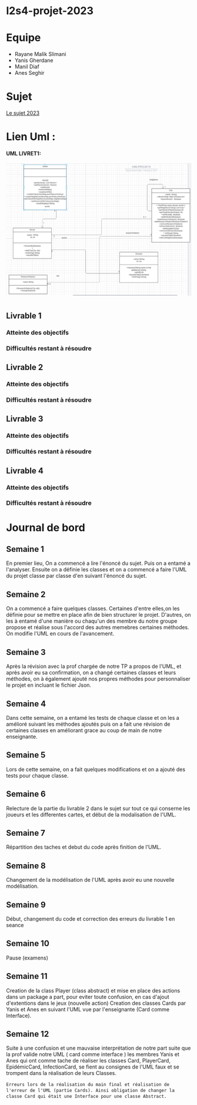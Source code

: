 # l2s4-projet-2023

# Equipe

- Rayane Malik Slimani
- Yanis Gherdane 
- Manil Diaf
- Anes Seghir 

# Sujet

[Le sujet 2023](https://www.fil.univ-lille1.fr/portail/index.php?dipl=L&sem=S4&ue=Projet&label=Documents)
# Lien Uml : 

#### UML LIVRET1:
![UMLV1](UML/UMLLIVRET1.png "UML livrable 1")


# 

## Livrable 1

### Atteinte des objectifs

### Difficultés restant à résoudre

## Livrable 2

### Atteinte des objectifs

### Difficultés restant à résoudre

## Livrable 3

### Atteinte des objectifs

### Difficultés restant à résoudre

## Livrable 4

### Atteinte des objectifs

### Difficultés restant à résoudre

# Journal de bord

## Semaine 1
 En premier lieu, On a commencé a lire l'énoncé du sujet. Puis on a entamé a l'analyser. Ensuite on a définie les classes et on a commencé a faire l'UML du projet classe par classe d'en suivant l'énoncé du sujet. 

## Semaine 2
On a commencé a faire quelques classes. Certaines d'entre elles,on les définie pour se mettre en place afin de bien structurer le projet. D'autres, on les à entamé d'une manière ou chaqu'un des membre du notre groupe propose et réalise sous l'accord des autres memebres certaines méthodes.
On modifie l'UML en cours de l'avancement.
## Semaine 3
Après la révision avec la prof chargée de notre TP a propos de l'UML, et après avoir eu sa confirmation, on a changé certaines classes et leurs méthodes, on à également ajouté nos propres méthodes pour personnaliser le projet en incluant le fichier Json.

## Semaine 4
Dans cette semaine, on a entamé les tests de chaque classe et on les a amélioré suivant les méthodes ajoutés puis on a fait une révision de certaines classes en améliorant grace au coup de main de notre enseignante.

## Semaine 5
Lors de cette semaine, on a fait quelques modifications et on a ajouté des tests pour chaque classe.

## Semaine 6
Relecture de la partie du livrable 2 dans le sujet sur tout ce qui conserne les joueurs et les differentes cartes, et début de la modalisation de l'UML.

## Semaine 7
Répartition des taches et debut du code après finition de l'UML.

## Semaine 8
Changement de la modélisation de l'UML après avoir eu une nouvelle modélisation. 
## Semaine 9
Début, changement du code et correction des erreurs du livrable 1 en seance 
## Semaine 10
Pause (examens)
## Semaine 11
Creation de la class Player (class abstract) et mise en place des actions dans un package a part, pour eviter toute confusion, en cas d'ajout d'extentions dans le jeux (nouvelle action)
Creation des classes Cards par Yanis et Anes en suivant l'UML vue par l'enseignante (Card comme Interface).
## Semaine 12
Suite à une confusion et une mauvaise interprétation de notre part suite que la prof valide notre UML ( card comme interface ) les membres Yanis et Anes qui ont comme tache de réaliser les classes Card, PlayerCard, EpidémicCard, InfectionCard, se fient au consignes de l'UML faux et se trompent dans la réalisation de leurs Classes.
~~~~
Erreurs lors de la réalisation du main final et réalisation de l'erreur de l'UML (partie Cards). Ainsi obligation de changer la classe Card qui était une Interface pour une classe Abstract. 
